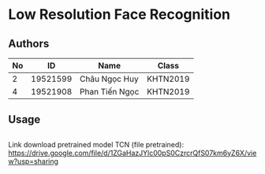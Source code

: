 # Low Resolution Face Recognition

## Authors

| No  | ID       | Name                     | Class    |
| --- | -------- | ------------------------ | -------- |
| 2   | 19521599 | Châu Ngọc Huy            | KHTN2019 |
| 4   | 19521908 | Phan Tiến Ngọc           | KHTN2019 |

## Usage

## 
Link download pretrained model TCN (file pretrained):
https://drive.google.com/file/d/1ZGaHazJYlc00pS0CzrcrQfS07km6yZ6X/view?usp=sharing